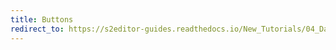 ```yaml
---
title: Buttons
redirect_to: https://s2editor-guides.readthedocs.io/New_Tutorials/04_Data_Editor/075_Buttons
---
```

